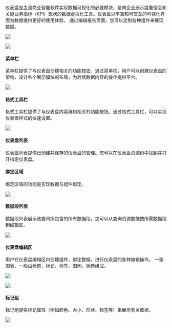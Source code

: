 
仪表盘是主流商业智能软件实现数据可视化的必要模块，是向企业展示度量信息和关键业务指标（KPI）现状的数据虚拟化工具。仪表盘以丰富和可交互的可视化界面为数据提供更好的使用体验。
通过编辑报告页面，您可以定制各种组件来展现数据。

![](http://imgcache.tce.fsphere.cn/static/mc.qcloudimg.com/static/img/26f4862b217eb4ba504ae9c287e7e88f/image.png)

![](http://imgcache.tce.fsphere.cn/static/mc.qcloudimg.com/static/img/2c781e820c310d8b7552608ed5e57ef5/image.png)

#### 菜单栏
菜单栏提供了与仪表盘创建相关的功能按钮。通过菜单栏，用户可以创建仪表盘的架构，设计各个展示模块的布局，为后续数据内容的操作提供平台。

![](http://imgcache.tce.fsphere.cn/static/mc.qcloudimg.com/static/img/d59024ca6f2b572f691fd0d927240bcb/image.png)

#### 格式工具栏
格式工具栏提供了与仪表盘内容编辑相关的功能按钮。通过格式工具栏，可以实现仪表盘样式的快速设置。

![](http://imgcache.tce.fsphere.cn/static/mc.qcloudimg.com/static/img/6035d00ee67f5b8ce3e883cc57ad0809/image.png)

#### 仪表盘列表
仪表盘列表提供已创建并保存的仪表盘的管理。您可以在仪表盘资源树中找到并打开指定仪表盘。

#### 绑定区域
绑定区域的功能是实现数据与组件绑定。

![](http://imgcache.tce.fsphere.cn/static/mc.qcloudimg.com/static/img/d29f09b4e594303f81292474042536fd/image.png)

#### 数据段列表
数据段列表展示该查询所包含的所有数据段。您可以从查询资源数拖拽所需数据段到编辑区。

![](http://imgcache.tce.fsphere.cn/static/mc.qcloudimg.com/static/img/53fba0ad72971d0e4e6b16b07bd125db/image.png)

#### 仪表盘编辑区
用户在仪表盘编辑区内创建组件，绑定数据，进行仪表盘的各种编辑操作。
一张图表，一般由标题，标记，标签，图例，标题组成。

![](http://imgcache.tce.fsphere.cn/static/mc.qcloudimg.com/static/img/221fc5500afc3e04e62d549e57ed1ee5/image.png)

![](http://imgcache.tce.fsphere.cn/static/mc.qcloudimg.com/static/img/6f8dac25292c171d7c38a7ad772e69bd/image.png)

#### 标记组
标记组提供标记属性（例如颜色、大小、形状、标签等）来展示有关数据。

![](http://imgcache.tce.fsphere.cn/static/mc.qcloudimg.com/static/img/e298846f37eb47c89c25d7a509b3b362/image.png)
